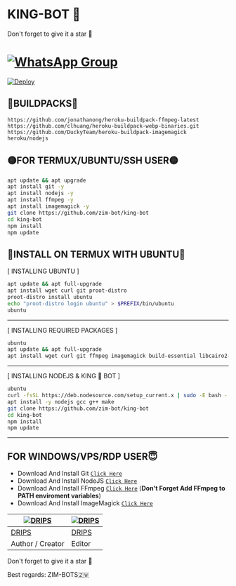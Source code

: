 # KING-BOT 👑



Don't forget to give it a star  🌟

# [![WhatsApp Group](https://img.shields.io/badge/WhatsApp-25D366?style=for-the-badge&logo=whatsapp&logoColor=white)](https://chat.whatsapp.com/EFsb8RCXV4jLEFk4eAcA1A)

[![Deploy](https://www.herokucdn.com/deploy/button.png)](https://heroku.com/deploy)

## 💙BUILDPACKS💙
```
https://github.com/jonathanong/heroku-buildpack-ffmpeg-latest
https://github.com/clhuang/heroku-buildpack-webp-binaries.git
https://github.com/DuckyTeam/heroku-buildpack-imagemagick
heroku/nodejs
```

## 🟡FOR TERMUX/UBUNTU/SSH USER🟡

```bash
apt update && apt upgrade
apt install git -y
apt install nodejs -y
apt install ffmpeg -y
apt install imagemagick -y
git clone https://github.com/zim-bot/king-bot
cd king-bot
npm install
npm update
```

## 🧱INSTALL ON TERMUX WITH UBUNTU🧱

[ INSTALLING UBUNTU ]

```bash
apt update && apt full-upgrade
apt install wget curl git proot-distro
proot-distro install ubuntu
echo "proot-distro login ubuntu" > $PREFIX/bin/ubuntu
ubuntu
```
---------

[ INSTALLING REQUIRED PACKAGES ]

```bash
ubuntu
apt update && apt full-upgrade
apt install wget curl git ffmpeg imagemagick build-essential libcairo2-dev libpango1.0-dev libjpeg-dev libgif-dev librsvg2-dev dbus-x11 ffmpeg2theora ffmpegfs ffmpegthumbnailer ffmpegthumbnailer-dbg ffmpegthumbs libavcodec-dev libavcodec-extra libavcodec-extra58 libavdevice-dev libavdevice58 libavfilter-dev libavfilter-extra libavfilter-extra7 libavformat-dev libavformat58 libavifile-0.7-bin libavifile-0.7-common libavifile-0.7c2 libavresample-dev libavresample4 libavutil-dev libavutil56 libpostproc-dev libpostproc55 graphicsmagick graphicsmagick-dbg graphicsmagick-imagemagick-compat graphicsmagick-libmagick-dev-compat groff imagemagick-6.q16hdri imagemagick-common libchart-gnuplot-perl libgraphics-magick-perl libgraphicsmagick++-q16-12 libgraphicsmagick++1-dev
```

---------

[ INSTALLING NODEJS & KING 👑 BOT ]

```bash
ubuntu
curl -fsSL https://deb.nodesource.com/setup_current.x | sudo -E bash -
apt install -y nodejs gcc g++ make
git clone https://github.com/zim-bot/king-bot
cd king-bot
npm install
npm update
```

---------

## FOR WINDOWS/VPS/RDP USER😇

* Download And Install Git [`Click Here`](https://git-scm.com/downloads)
* Download And Install NodeJS [`Click Here`](https://nodejs.org/en/download)
* Download And Install FFmpeg [`Click Here`](https://ffmpeg.org/download.html) (**Don't Forget Add FFmpeg to PATH enviroment variables**)
* Download And Install ImageMagick [`Click Here`](https://imagemagick.org/script/download.php)





[![DRIPS](https://github.com/zim-bot.png?size=100)](https://github.com/zim-bot) | [![DRIPS](https://github.com/zim-bot.png?size=100)](https://github.com/zim-bot/king-bot) 
----|----
[DRIPS](https://github.com/zim-bot) | [DRIPS](https://github.com/zim-bot/king-bot) 
Author / Creator | Editor
 



Don't forget to give it a star 🌟

Best regards: ZIM-BOTS🇿🇼



